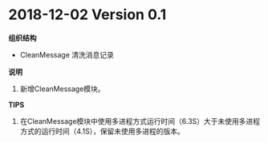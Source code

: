 # 2018-12-02    Version 0.1
**组织结构**
- CleanMessage 清洗消息记录

**说明**
1. 新增CleanMessage模块。

**TIPS**
1. 在CleanMessage模块中使用多进程方式运行时间（6.3S）大于未使用多进程方式的运行时间（4.1S），保留未使用多进程的版本。

